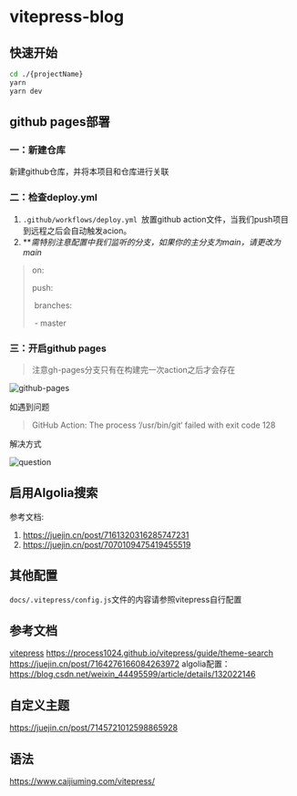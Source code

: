 # vitepress-blog

## 快速开始
```bash
cd ./{projectName}
yarn
yarn dev
```

## github pages部署
### 一：新建仓库
新建github仓库，并将本项目和仓库进行关联

### 二：检查deploy.yml

1. `.github/workflows/deploy.yml `放置github action文件，当我们push项目到远程之后会自动触发acion。
2. ***需特别注意配置中我们监听的分支，如果你的主分支为main，请更改为main*

> on:
>
>   push:
>
> ​    branches:
>
> ​      \- master

### 三：开启github pages

> 注意gh-pages分支只有在构建完一次action之后才会存在

![github-pages](https://csuxzy-images-1300770696.cos.ap-guangzhou.myqcloud.com/github-pages.png)

如遇到问题

> GitHub Action: The process ‘/usr/bin/git‘ failed with exit code 128

解决方式

![question](https://csuxzy-images-1300770696.cos.ap-guangzhou.myqcloud.com/question.webp)

## 启用Algolia搜索
参考文档: 
1. https://juejin.cn/post/7161320316285747231
2. https://juejin.cn/post/7070109475419455519

## 其他配置

`docs/.vitepress/config.js`文件的内容请参照vitepress自行配置

## 参考文档
[vitepress](https://vitepress.dev/reference/default-theme-last-updated)
https://process1024.github.io/vitepress/guide/theme-search
https://juejin.cn/post/7164276166084263972
algolia配置：https://blog.csdn.net/weixin_44495599/article/details/132022146

## 自定义主题
https://juejin.cn/post/7145721012598865928

## 语法
https://www.caijiuming.com/vitepress/